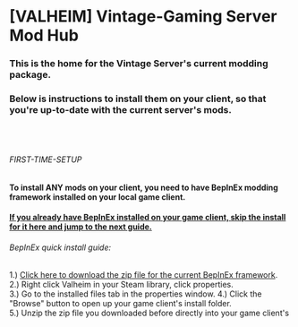# [VALHEIM] Vintage-Gaming Server Mod Hub

### This is the home for the Vintage Server's current modding package.
### Below is instructions to install them on your client, so that you're up-to-date with the current server's mods.
<br>
<br>

###### FIRST-TIME-SETUP
#### To install ANY mods on your client, you need to have BepInEx modding framework installed on your local game client.
#### <u>If you already have BepInEx installed on your game client, skip the install for it here and jump to the next guide.</u><br>
###### BepInEx quick install guide:


1.) [Click here to download the zip file for the current BepInEx framework](https://www.google.com).<br>
2.) Right click Valheim in your Steam library, click properties.<br>
3.) Go to the installed files tab in the properties window.
4.) Click the "Browse" button to open up your game client's install folder.<br>
5.) Unzip the zip file you downloaded before directly into your game client's 
